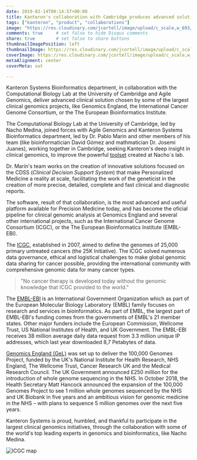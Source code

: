 ```yaml
---
date: 2019-02-14T00:14:57+00:00
title: Kanteron's collaboration with Cambridge produces advanced solution for some of the main international genomics projects
tags: ["kanteron", "product", "collaborations"]
image: "https://res.cloudinary.com/jcortell/image/upload/c_scale,w_693/v1550111614/Kanteron/ICGC.png"
comments: true     # set false to hide Disqus comments
share: true        # set false to share buttons
thumbnailImagePosition: left
thumbnailImage: https://res.cloudinary.com/jcortell/image/upload/c_scale,w_693/v1550111614/Kanteron/ICGC.png
coverImage: https://res.cloudinary.com/jcortell/image/upload/c_scale,w_693/v1550111614/Kanteron/ICGC.png
metaAlignment: center
coverMeta: out

---
```


Kanteron Systems Bioinformatics department, in collaboration with the Computational Biology Lab at the University of Cambridge and Agile Genomics, deliver advanced clinical solution chosen by some of the largest clinical genomics projects, like Genomics England, the International Cancer Genome Consortium, or the The European Bioinformatics Institute.

<!--more-->

The Computational Biology Lab at the University of Cambridge, led by Nacho Medina, joined forces with Agile Genomics and Kanteron Systems Bioinformatics department, led by Dr. Pablo Marin and other members of his team (like bioinformatician David Gómez and mathmatician Dr. Josemi Juanes), working together in Cambridge, seeking Kanteron's deep insight in clinical genomics, to improve the powerful [toolset](https://www.hpc.cam.ac.uk/compbio/OpenCB) created at Nacho´s lab.

Dr. Marín's team works on the creation of innovative solutions focused on the CDSS (*Clinical Decision Support System*) that make Personalized Medicine a reality at scale, facilitating the work of the geneticist in the creation of more precise, detailed, complete and fast clinical and diagnostic reports.

The software, result of that collaboration, is the most advanced and useful platform available for Precision Medicine today, and has become the oficial pipeline for clinical genomic analysis at Genomics England and several other international projects, such as the International Cancer Genome Consortium (ICGC), or the The European Bioinformatics Institute (EMBL-EBI).

The [ICGC](https://icgc.org/), established in 2007, aimed to define the genomes of 25,000 primary untreated cancers (the 25K Initiative). The ICGC solved numerous data governance, ethical and logistical challenges to make global genomic data sharing for cancer possible, providing the international community with comprehensive genomic data for many cancer types.

> "No cancer therapy is developed today without the genomic knowledge that ICGC provided to the world."

The [EMBL-EBI](https://www.ebi.ac.uk/) is an International Government Organization which as part of the European Molecular Biology Laboratory (EMBL) family focuses on research and services in bioinformatics. As part of EMBL, the largest part of EMBL-EBI's funding comes from the governments of EMBL's 21 member states. Other major funders include the European Commission, Wellcome Trust, US National Institutes of Health, and UK Government. The EMBL-EBI receives 38 million average daily data request from 3.3 million unique IP addresses, which last year downloaded 8,7 Petabytes of data.

[Genomics England (GeL)](https://www.genomicsengland.co.uk/about-genomics-england/) was set up to deliver the 100,000 Genomes Project, funded by the UK's National Institute for Health Research, NHS England, The Wellcome Trust, Cancer Research UK and the Medical Research Council. The UK Government  announced £250 million for the introduction of whole genome sequencing in the NHS. In October 2018, the Health Secretary Matt Hancock announced the expansion of the 100,000 Genomes Project to see 1 million whole genomes sequenced by the NHS and UK Biobank in five years and an ambitious vision for genomic medicine in the NHS – with plans to sequence 5 million genomes over the next five years.

Kanteron Systems is proud, humbled, and thankful to participate in the largest clinical genomics initiatives, through the collaboration with some of the world's top leading experts in genomics and bioinformatics, like Nacho Medina.

![ICGC map](https://icgc.org/files/image-icgc-map-cropped.jpg)
